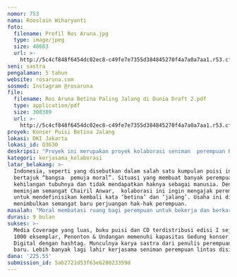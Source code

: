 ```yaml
---
nomor: 753
nama: Rooslain Wiharyanti
foto:
  filename: Profil Ros Aruna.jpg
  type: image/jpeg
  size: 48683
  url: >-
    http://5c4cf848f6454dc02ec8-c49fe7e7355d384845270f4a7a0a7aa1.r53.cf2.rackcdn.com/620be945-142a-4192-9290-95333cd1ea39/Profil%20Ros%20Aruna.jpg
seni: sastra
pengalaman: 5 tahun
website: rosaruna.com
sosmed: Instagram @rosaruna
file:
  filename: Ros Aruna Betina Paling Jalang di Dunia Draft 2.pdf
  type: application/pdf
  size: 308389
  url: >-
    http://5c4cf848f6454dc02ec8-c49fe7e7355d384845270f4a7a0a7aa1.r53.cf2.rackcdn.com/46ed6f2b-97eb-487a-8a1f-fc9874792033/Ros%20Aruna%20Betina%20Paling%20Jalang%20di%20Dunia%20Draft%202.pdf
proyek: Konser Puisi Betina Jalang
lokasi: DKI Jakarta
lokasi_id: Q3630
deskripsi: "Proyek ini merupakan proyek kolaborasi seniman  perempuan Ros Aruna dengan seniman perempuan lainnya dengan latar belakang disiplin yang berbeda, program ini dimulai dengan karya kumpulan puisi Ros Aruna yang berjudul “Betina Paling Jalang” yang diinterpretasikan melalui ilustrasi yang khas oleh Jayu Julie, seniman perempuan muda dengan karya lukis medium cat air dengan hasil akhir menjadi buku kumpulan puisi. \r\nKolaborasi tidak berhenti disitu, karya puisi Ros Aruna juga diinterpretasi oleh musisi perempuan Indonesia menjadi alunan nada dan lagu yang dikemas dalam CD kumpulan lagu dan juga konser musik ditampilkan dengan konsep dramaturgi dan tata panggung yang sesuai. Musisi perempuan tersebut adalah Frau (tbc), NonaRia (tbc), Backing Soda, Bungabell dan SkySucahyo. Mereka merupakan musisi yang saat ini cukup dikenal diranah musik indie tanah air. \r\nBuku kumpulan puisi ini satu paket dengan CD kumpulan lagu yang dapat diakses oleh pengunjung pada saat konser musik. Konser ini dilaksanakan sebagai bentuk perayaan untuk menyuarakan perempuan yang selama ini merasa tidak aman dalam menyuarakan pendapat dan pikiran mereka karena alasan moral.  Ini merupakan perayaan atas “kejalangan” dalam artian membebaskan diri kungkungan moral yang sering merugikan dan menghambat perempuan. "
kategori: kerjasama_kolaborasi
latar_belakang: >-
  Indonesia, seperti yang disebutkan dalam salah satu kumpulan puisi ini yang
  bertajuk “bangsa  pemuja moral”. Situasi yang membuat banyak perempuan
  kehilangan tubuhnya dan tidak mendapatkan haknya sebagai manusia. Dengan
  meminjam semangat Chairil Anwar,  kolaborasi ini ingin mengajak perempuan
  untuk mendefinisikan kembali kata ‘betina’ dan ‘jalang’. Usaha ini diharapkan
  menimbulkan semangat baru perjuangan hak-hak perempuan.
masalah: "Moral membatasi ruang bagi perempuan untuk bekerja dan berkarya. Padahal batasan moral tidak mampu memberikan rasa aman. Aman dalam arti tidak terjadi kekerasan seksual, bias gender, dan kesempatan serta upah yang tidak membedakan perempuan atau laki-laki. Hal-hal tersebut masih terjadi, meskipun “moral” terus ditegakkan. Dengan mendefinisikan makna ‘betina jalang’ perempuan tetap akan merasa aman dalam berkarya meskipun mereka menolak berada di bawah kukungan moral. \r\nRasa tidak aman ini salah satunya tercipta karena dominasi laki-laki. Secara angka, jumlah pekerja laki-laki lebih banyak dari perempuan. Demikian pula di ranah sastra. Dibandingkan dengan laki-laki, jumlah penyair perempuan sangat sedikit. Dalam buku Antologi Puisi Indonesia: Kumpulan Pilihan Yayasan Lontar (Yayansan Lontar Nusantara, 2017) setebal hampir 800 halaman, ada 248 penyair dengan karya-karya pilihan mereka. Dari angka tersebut, perempuan yang tercatat sebagai penyair dari tahun 1920 hingga tahun 2000 hanya ada 26 penyair perempuan atau sekitar 10 persen.  Dengan bertambahnya jumlah penyair perempuan, diharapkan komunitas sastra menjadi lebih aman dan tidak membuat kami terintimidasi untuk berkarya.\r\nSemangat ini pun yang ingin ditularkan di bidang lain dalam bentuk kolaborasi. Konser Puisi ini diharapkan bisa memberikan ruang ekspresi pada musisi perempuan, laki-laki, atau gender lainnya. "
durasi: 9 bulan
sukses: >-
  Media Coverage yang luas, buku puisi dan CD terdistribusi edisi I sejumlah
  1000 eksemplar, Penonton & Undangan memenuhi kapasitas Gedung konser, Kampanye
  Digital dengan hashtag. Munculnya karya sastra dari penulis perempuan yang
  baru. Lebih banyak lagi lahir kerjasama seniman perempuan lintas disiplin.
dana: '225.55'
submission_id: 5ab2721d53f63e628023359d
---
```

